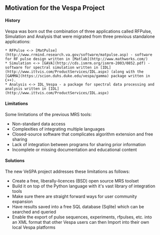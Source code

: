 ## Motivation for the Vespa Project
#### History
Vespa was born out the combination of three applications called RFPulse, Simulation and Analysis that were migrated from three previous standalone applications:

    * RFPulse <-> [MatPulse](http://www.rrmind.research.va.gov/software/matpulse.asp) - software for RF pulse design written in [Matlab](http://www.mathworks.com/)
    * Simulation <-> [GAVA](http://cds.ismrm.org/ismrm-2003/0852.pdf) - software for spectral simulation written in [IDL](http://www.ittvis.com/ProductServices/IDL.aspx) (along with the [GAMMA](https://scion.duhs.duke.edu/vespa/gamma) package written in C++).
    * Analysis <-> IDL_Vespa - a package for spectral data processing and analysis written in [IDL](http://www.ittvis.com/ProductServices/IDL.aspx)

#### Limitations
Some limitations of the previous MRS tools:
  * Non-standard data access
  * Complexities of integrating multiple languages
  * Closed-source software that complicates algorithm extension and free sharing
  * Lack of integration between programs for sharing prior information
  * Incomplete or missing documentation and educational content

#### Solutions
The new VeSPA project addresses these limitations as follows:
  * Create a free, liberally-licences (BSD) open source MRS toolset
  * Build it on top of the Python language with it's vast library of integration tools
  * Make sure there are straight forward ways for user community expansion
  * Have results saved into a free SQL database (Sqlite) which can be searched and queried
  * Enable the export of pulse sequences, experiments, rfpulses, etc. into an XML format that other Vespa users can then Import into their own local Vespa platforms